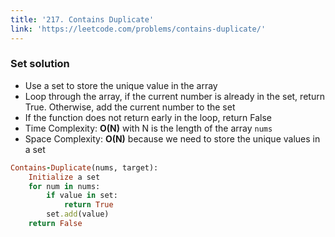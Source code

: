 ```yaml
---
title: '217. Contains Duplicate'
link: 'https://leetcode.com/problems/contains-duplicate/'
---
```


### Set solution
- Use a set to store the unique value in the array
- Loop through the array, if the current number is already in the set, return True. Otherwise, add the current number to the set
- If the function does not return early in the loop, return False
- Time Complexity: **O(N)** with N is the length of the array `nums`
- Space Complexity: **O(N)** because we need to store the unique values in a set
```ruby
Contains-Duplicate(nums, target):
    Initialize a set
    for num in nums:
        if value in set:
            return True
        set.add(value)
    return False
```